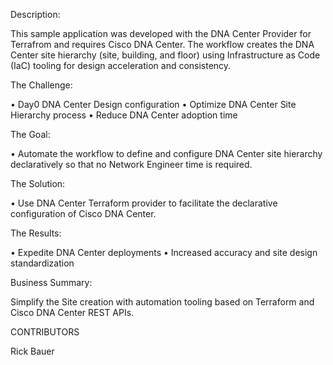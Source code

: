 Description:

This sample application was developed with the DNA Center Provider for Terrafrom and requires Cisco DNA Center. The workflow creates the DNA Center site hierarchy (site, building, and floor) using Infrastructure as Code (IaC) tooling for design acceleration and consistency.

The Challenge:

•	Day0 DNA Center Design configuration
•	Optimize DNA Center Site Hierarchy process 
•	Reduce DNA Center adoption time 

The Goal:

•	Automate the workflow to define and configure DNA Center site hierarchy declaratively so that no Network Engineer time is required.

The Solution:

•	Use DNA Center Terraform provider to facilitate the declarative configuration of Cisco DNA Center.

The Results:

•	Expedite DNA Center deployments
•	Increased accuracy and site design standardization

Business Summary:

Simplify the Site creation with automation tooling based on Terraform and Cisco DNA Center REST APIs.

CONTRIBUTORS

Rick Bauer
